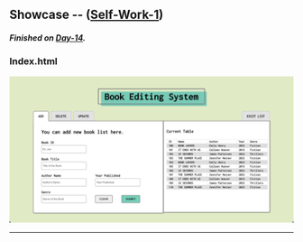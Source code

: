 ## Showcase -- ([Self-Work-1](/Code_Snippets/Self-Work-1))
##### Finished on [Day-14](/Notes/Day-14).
### Index.html
<img alt="index.html" src="/Code_Snippets/Self-Work-1/showcase/index.png" />

---
